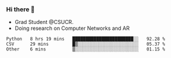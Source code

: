 ### Hi there 👋
- Grad Student @CSUCR. 
- Doing research on Computer Networks and AR
<!--START_SECTION:waka-->

```text
Python   8 hrs 19 mins   ███████████████████████░░   92.28 %
CSV      29 mins         █▒░░░░░░░░░░░░░░░░░░░░░░░   05.37 %
Other    6 mins          ▒░░░░░░░░░░░░░░░░░░░░░░░░   01.15 %
```

<!--END_SECTION:waka-->
<!--
**jluo117/jluo117** is a ✨ _special_ ✨ repository because its `README.md` (this file) appears on your GitHub profile.

Here are some ideas to get you started:

- 🔭 I’m currently working on ...
- 🌱 I’m currently learning ...
- 👯 I’m looking to collaborate on ...
- 🤔 I’m looking for help with ...
- 💬 Ask me about ...
- 📫 How to reach me: ...
- 😄 Pronouns: ...
- ⚡ Fun fact: ...
-->
